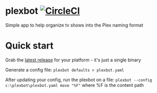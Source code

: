 # plexbot [![CircleCI](https://circleci.com/gh/danesparza/plexbot.svg?style=shield)](https://circleci.com/gh/danesparza/plexbot)
Simple app to help organize tv shows into the Plex naming format

# Quick start
Grab the [latest release](https://github.com/danesparza/plexbot/releases/latest) for your platform - it's just a single binary

Generate a config file:
`plexbot defaults > plexbot.yaml`

After updating your config, run the plexbot on a file:
`plexbot --config c:\plexbot\plexbot.yaml move "%F"`
where %F is the content path
